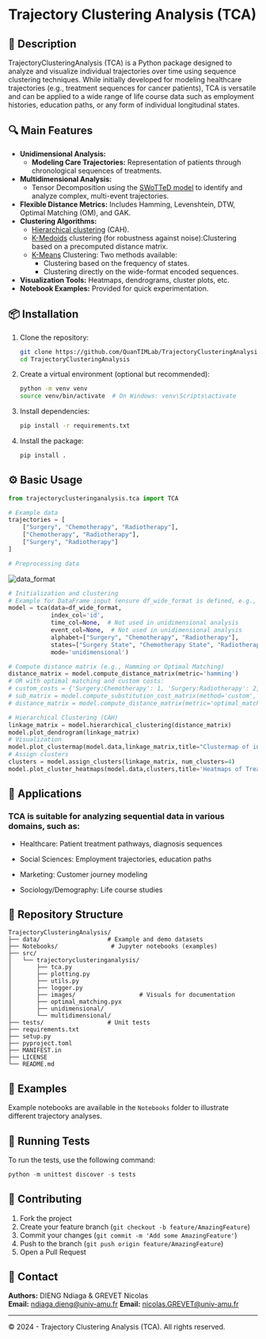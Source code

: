 # Trajectory Clustering Analysis (TCA)

## 🚀 Description

TrajectoryClusteringAnalysis (TCA) is a Python package designed to analyze and visualize individual trajectories over time using sequence clustering techniques. While initially developed for modeling healthcare trajectories (e.g., treatment sequences for cancer patients), TCA is versatile and can be applied to a wide range of life course data such as employment histories, education paths, or any form of individual longitudinal states.


## 🔍 Main Features

- **Unidimensional Analysis:**
    - **Modeling Care Trajectories:** Representation of patients through chronological sequences of treatments.
- **Multidimensional Analysis:**
    - Tensor Decomposition using the [SWoTTeD model](https://hsebia.gitlabpages.inria.fr/swotted/) to identify and analyze complex, multi-event trajectories.
- **Flexible Distance Metrics:** Includes Hamming, Levenshtein, DTW, Optimal Matching (OM), and GAK.
- **Clustering Algorithms:** 
  - [Hierarchical clustering](https://en.wikipedia.org/wiki/Hierarchical_clustering) (CAH).
  - [K-Medoids](https://python-kmedoids.readthedocs.io/en/latest/index.html#) clustering (for robustness against noise):Clustering based on a precomputed distance matrix.
  - [K-Means](https://en.wikipedia.org/wiki/K-means_clustering) Clustering: Two methods available:
      - Clustering based on the frequency of states.
      - Clustering directly on the wide-format encoded sequences.
- **Visualization Tools:** Heatmaps, dendrograms, cluster plots, etc.
- **Notebook Examples:** Provided for quick experimentation.

## 📦 Installation

1. Clone the repository:
   ```bash
   git clone https://github.com/QuanTIMLab/TrajectoryClusteringAnalysis.git
   cd TrajectoryClusteringAnalysis
   ```

2. Create a virtual environment (optional but recommended):
   ```bash
   python -m venv venv
   source venv/bin/activate  # On Windows: venv\Scripts\activate
   ```

3. Install dependencies:
   ```bash
   pip install -r requirements.txt
   ```

4. Install the package:
   ```bash
   pip install .
   ```

## ⚙️ Basic Usage

```python
from trajectoryclusteringanalysis.tca import TCA

# Example data
trajectories = [
    ["Surgery", "Chemotherapy", "Radiotherapy"],
    ["Chemotherapy", "Radiotherapy"],
    ["Surgery", "Radiotherapy"]
]

# Preprocessing data
```
![data_format](src/trajectoryclusteringanalysis/images/format_data.png)
```python
# Initialization and clustering
# Example for DataFrame input (ensure df_wide_format is defined, e.g., from pivoted data)
model = tca(data=df_wide_format,
            index_col='id',
            time_col=None,  # Not used in unidimensional analysis
            event_col=None,  # Not used in unidimensional analysis
            alphabet=["Surgery", "Chemotherapy", "Radiotherapy"],
            states=["Surgery State", "Chemotherapy State", "Radiotherapy State"],
            mode='unidimensional')

# Compute distance matrix (e.g., Hamming or Optimal Matching)
distance_matrix = model.compute_distance_matrix(metric='hamming')
# OR with optimal matching and custom costs:
# custom_costs = {'Surgery:Chemotherapy': 1, 'Surgery:Radiotherapy': 2, 'Chemotherapy:Radiotherapy': 3}
# sub_matrix = model.compute_substitution_cost_matrix(method='custom', custom_costs=custom_costs)
# distance_matrix = model.compute_distance_matrix(metric='optimal_matching', substitution_cost_matrix=sub_matrix, indel_cost=1.5)

# Hierarchical Clustering (CAH)
linkage_matrix = model.hierarchical_clustering(distance_matrix)
model.plot_dendrogram(linkage_matrix)
# Visualization
model.plot_clustermap(model.data,linkage_matrix,title="Clustermap of individuals")
# Assign clusters
clusters = model.assign_clusters(linkage_matrix, num_clusters=4)
model.plot_cluster_heatmaps(model.data,clusters,title='Heatmaps of Treatment Sequences by Cluster')
```

## 🔬 Applications
### TCA is suitable for analyzing sequential data in various domains, such as:

 - Healthcare: Patient treatment pathways, diagnosis sequences

 - Social Sciences: Employment trajectories, education paths

 - Marketing: Customer journey modeling

- Sociology/Demography: Life course studies

## 📁 Repository Structure

```
TrajectoryClusteringAnalysis/
├── data/                   # Example and demo datasets
├── Notebooks/               # Jupyter notebooks (examples)
├── src/
│   └── trajectoryclusteringanalysis/
│       ├── tca.py
│       ├── plotting.py
│       ├── utils.py
│       ├── logger.py
│       ├── images/                  # Visuals for documentation
│       ├── optimal_matching.pyx
│       ├── unidimensional/
│       └── multidimensional/
├── tests/                  # Unit tests
├── requirements.txt
├── setup.py
├── pyproject.toml
├── MANIFEST.in
├── LICENSE
└── README.md
```

## 🧪 Examples

Example notebooks are available in the `Notebooks` folder to illustrate different trajectory analyses.

## 🧪 Running Tests
To run the tests, use the following command:
```python
python -m unittest discover -s tests
```

## 🤝 Contributing

1. Fork the project
2. Create your feature branch (`git checkout -b feature/AmazingFeature`)
3. Commit your changes (`git commit -m 'Add some AmazingFeature'`)
4. Push to the branch (`git push origin feature/AmazingFeature`)
5. Open a Pull Request

## 📧 Contact

**Authors:** DIENG Ndiaga & GREVET Nicolas   
**Email:** ndiaga.dieng@univ-amu.fr
**Email:** nicolas.GREVET@univ-amu.fr

---

© 2024 - Trajectory Clustering Analysis (TCA). All rights reserved.
